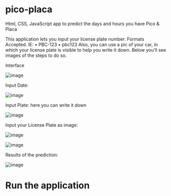 # pico-placa
Html, CSS, JavaScript app to predict the days and hours you have Pico &amp; Placa

This application lets you input your license plate number:
Formats Accepted. IE:
•	PBC-123
•	pbc123
Also, you can use a pic of your car, in which your license plate is visible to help you write it down. Below you’ll see images of the steps to do so.

Interface

![image](https://user-images.githubusercontent.com/74694516/180319354-f9492229-aeaf-42a7-b9e8-68469153c7fb.png)

Input Date:

![image](https://user-images.githubusercontent.com/74694516/180319423-47bd2b41-8889-4037-a748-9ea093885466.png)

Input Plate: here you can write it down

![image](https://user-images.githubusercontent.com/74694516/180319531-c9e7180e-3119-441f-8239-c0f0ccc2afd2.png)

Input your License Plate as image:

![image](https://user-images.githubusercontent.com/74694516/180319790-7f46018d-10d1-4255-a8c7-f2ddf2d83ade.png)

![image](https://user-images.githubusercontent.com/74694516/180319861-9a071f65-03ea-4d7c-bffc-d0bb51ef60cb.png)


Results of the prediction:

![image](https://user-images.githubusercontent.com/74694516/180319675-79aa47ed-8c05-4778-b5ea-48b925205973.png)

# Run the application
